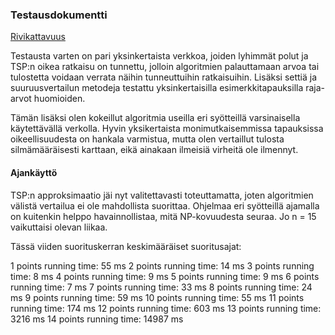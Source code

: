 ### Testausdokumentti

[Rivikattavuus](https://htmlpreview.github.io/?https://github.com/mkmoisio/Kebab-Delivery-Problem/blob/master/doc/jacoco/html/index.html)

Testausta varten on pari yksinkertaista verkkoa, joiden lyhimmät polut ja TSP:n oikea ratkaisu on tunnettu, jolloin algoritmien palauttamaan arvoa tai tulostetta voidaan verrata näihin tunneuttuihin ratkaisuihin. Lisäksi settiä ja suuruusvertailun metodeja testattu yksinkertaisilla esimerkkitapauksilla raja-arvot huomioiden.

Tämän lisäksi olen kokeillut algoritmia useilla eri syötteillä varsinaisella käytettävällä verkolla. Hyvin yksikertaista monimutkaisemmissa tapauksissa oikeellisuudesta on hankala varmistua, mutta olen vertaillut tulosta silmämääräisesti karttaan, eikä ainakaan ilmeisiä virheitä ole ilmennyt.

#### Ajankäyttö

TSP:n approksimaatio jäi nyt valitettavasti toteuttamatta, joten algoritmien välistä vertailua ei ole mahdollista suorittaa. Ohjelmaa eri syötteillä ajamalla on kuitenkin helppo havainnollistaa, mitä NP-kovuudesta seuraa. Jo n = 15 vaikuttaisi olevan liikaa.

Tässä viiden suorituskerran keskimääräiset suoritusajat:

1 points running time: 55 ms
2 points running time: 14 ms
3 points running time: 8 ms
4 points running time: 9 ms
5 points running time: 9 ms
6 points running time: 7 ms
7 points running time: 33 ms
8 points running time: 24 ms
9 points running time: 59 ms
10 points running time: 55 ms
11 points running time: 174 ms
12 points running time: 603 ms
13 points running time: 3216 ms
14 points running time: 14987 ms

